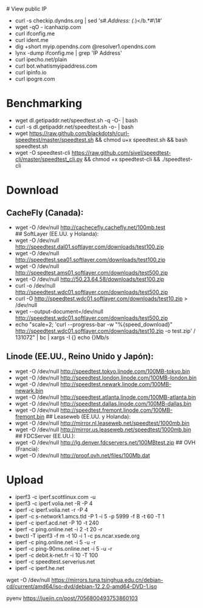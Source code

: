 # View public IP
- curl -s checkip.dyndns.org | sed 's#.*Address: \(.*\)</b.*#\1#'
- wget -qO - icanhazip.com
- curl ifconfig.me
- curl ident.me
- dig +short myip.opendns.com @resolver1.opendns.com
- lynx -dump ifconfig.me | grep 'IP Address'
- curl ipecho.net/plain
- curl bot.whatismyipaddress.com
- curl ipinfo.io
- curl ipogre.com

# Benchmarking
- wget dl.getipaddr.net/speedtest.sh -q -O- | bash 
- curl -s dl.getipaddr.net/speedtest.sh -o- | bash
- wget https://raw.github.com/blackdotsh/curl-speedtest/master/speedtest.sh && chmod u+x speedtest.sh && bash speedtest.sh
- wget -O speedtest-cli https://raw.github.com/sivel/speedtest-cli/master/speedtest_cli.py && chmod +x speedtest-cli && ./speedtest-cli

# Download
## CacheFly (Canada):
- wget -O /dev/null http://cachecefly.cachefly.net/100mb.test
## SoftLayer (EE.UU. y Holanda):
- wget -O /dev/null http://speedtest.dal01.softlayer.com/downloads/test100.zip
- wget -O /dev/null http://speedtest.sea01.softlayer.com/downloads/test100.zip
- wget -O /dev/null http://speedtest.ams01.softlayer.com/downloads/test500.zip
- wget -O /dev/null http://50.23.64.58/downloads/test100.zip
- curl -o /dev/null http://speedtest.wdc01.softlayer.com/downloads/test500.zip    
- curl -O http://speedtest.wdc01.softlayer.com/downloads/test10.zip > /dev/null
- wget --output-document=/dev/null http://speedtest.wdc01.softlayer.com/downloads/test500.zip
- echo "scale=2; 'curl  --progress-bar -w "%{speed_download}" http://speedtest.wdc01.softlayer.com/downloads/test10.zip -o test.zip' / 131072" | bc | xargs -I {} echo {}Mb\/s
## Linode (EE.UU., Reino Unido y Japón):
- wget -O /dev/null http://speedtest.tokyo.linode.com/100MB-tokyo.bin
- wget -O /dev/null http://speedtest.london.linode.com/100MB-london.bin
- wget -O /dev/null http://speedtest.newark.linode.com/100MB-newark.bin
- wget -O /dev/null http://speedtest.atlanta.linode.com/100MB-atlanta.bin
- wget -O /dev/null http://speedtest.dallas.linode.com/100MB-dallas.bin
- wget -O /dev/null http://speedtest.fremont.linode.com/100MB-fremont.bin
## Leaseweb (EE.UU. y Holanda):
- wget -O /dev/null http://mirror.nl.leaseweb.net/speedtest/1000mb.bin
- wget -O /dev/null http://mirror.us.leaseweb.net/speedtest/1000mb.bin
## FDCServer (EE.UU.):
- wget -O /dev/null http://lg.denver.fdcservers.net/100MBtest.zip
## OVH (Francia):
- wget -O /dev/null http://proof.ovh.net/files/100Mb.dat

# Upload
- iperf3 -c iperf.scottlinux.com -u
- iperf3 -c iperf.volia.net -R -P 4
- iperf -c iperf.volia.net -r -P 4
- iperf -c s-network1.amcs.tld -P 1 -i 5 -p 5999 -f B -t 60 -T 1
- iperf -c iperf.acd.net -P 10 -t 240
- iperf -c ping.online.net -i 2 -t 20 -r
- bwctl -T iperf3 -f m -t 10 -i 1 -c ps.ncar.xsede.org
- iperf -c ping.online.net -i 5 -u -r
- iperf -c ping-90ms.online.net -i 5 -u -r
- iperf -c debit.k-net.fr -i 10 -T 100
- iperf -c speedtest.serverius.net
- iperf -c iperf.he.net




wget -O /dev/null https://mirrors.tuna.tsinghua.edu.cn/debian-cd/current/amd64/iso-dvd/debian-12.2.0-amd64-DVD-1.iso

pyenv
https://juejin.cn/post/7056800493753860103

